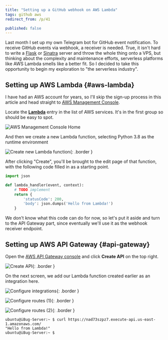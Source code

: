 ```yaml
---
title: "Setting up a GitHub webhook on AWS Lambda"
tags: github aws
redirect_from: /p/41

published: false
---
```


Last month I set up my own Telegram bot for GitHub event notification. To receive GitHub events via webhook, a receiver is needed. True, it isn't hard to write a [Flask][flask] or [Sinatra][sinatra] server and throw the whole thing onto a VPS, but thinking about the complexity and maintenance efforts, serverless platforms like AWS Lambda smells like a better fit. So I decided to take this opportunity to begin my exploration to "the serverless industry".

  [flask]: https://palletsprojects.com/p/flask/
  [sinatra]: http://sinatrarb.com/

## Setting up AWS Lambda {#aws-lambda}

I have had an AWS account for years, so I'll skip the sign-up process in this article and head straight to [AWS Management Console][aws-console]. 

  [aws-console]: https://console.aws.amazon.com/

Locate the [**Lambda**][lambda-home] entry in the list of AWS services. It's in the first group so should be easy to spot.

  [lambda-home]: https://console.aws.amazon.com/lambda/home

![AWS Management Console Home](/image/aws/console-home-1.png)

And then we create a new Lambda function, selecting Python 3.8 as the runtime environment

![Create new Lambda function](/image/aws/lambda-create-function-1.png){: .border }

After clicking "Create", you'll be brought to the edit page of that function, with the following code filled in as a starting point.

```python
import json

def lambda_handler(event, context):
    # TODO implement
    return {
        'statusCode': 200,
        'body': json.dumps('Hello from Lambda!')
    }
```

We don't know what this code can do for now, so let's put it aside and turn to the API Gateway part, since eventually we'll use it as the webhook receiver endpoint.

## Setting up AWS API Gateway {#api-gateway}

Open the [AWS API Gateway console][apigw-home] and click **Create API** on the top right.

  [apigw-home]: https://console.aws.amazon.com/apigateway/main

![Create API](/image/aws/api-gateway-new-1.png){: .border }

On the next screen, we add our Lambda function created earlier as an integration here.

![Configure integrations](/image/aws/api-gateway-new-2.png){: .border }

![Configure routes (1)](/image/aws/api-gateway-routes-1.png){: .border }

![Configure routes (2)](/image/aws/api-gateway-routes-2.png){: .border }

```console
ubuntu@iBug-Server:~ $ curl https://nad73szpz7.execute-api.us-east-1.amazonaws.com/
"Hello from Lambda!"
ubuntu@iBug-Server:~ $
```